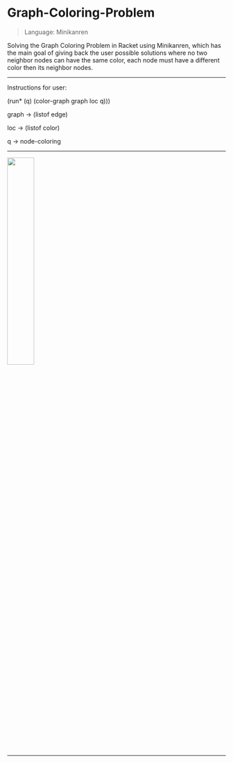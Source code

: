 # Graph-Coloring-Problem
> Language: Minikanren

Solving the Graph Coloring Problem in Racket using Minikanren, which has the main goal of giving back
the user possible solutions where no two neighbor nodes can have the same color, each node must have
a different color then its neighbor nodes.
________________________________________________________________________________
Instructions for user:

(run* (q)
      (color-graph graph loc q)))

graph -> (listof edge)

loc -> (listof color)

q -> node-coloring
________________________________________________________________________________
<img src="https://github.com/user-attachments/assets/a9bb6846-c3f2-4ae1-a11e-027fcd8dae5b" width=35% height=35%>

________________________________________________________________________________
